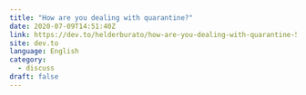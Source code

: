 ```yaml
---
title: "How are you dealing with quarantine?"
date: 2020-07-09T14:51:40Z
link: https://dev.to/helderburato/how-are-you-dealing-with-quarantine-57ad?utm_medium=RSS&utm_source=news.12bit.vn
site: dev.to
language: English
category:
  - discuss
draft: false
---
```


